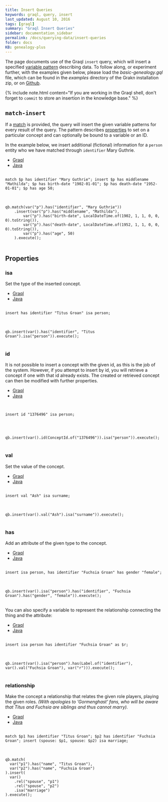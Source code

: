 ```yaml
---
title: Insert Queries
keywords: graql, query, insert
last_updated: August 10, 2016
tags: [graql]
summary: "Graql Insert Queries"
sidebar: documentation_sidebar
permalink: /docs/querying-data/insert-queries
folder: docs
KB: genealogy-plus
---
```


  The page documents use of the Graql `insert` query, which will insert a specified [variable pattern](./match-clause#variable-patterns)
describing data. To follow along, or experiment further, with the examples given below, please
load the *basic-genealogy.gql* file, which can be found in the *examples* directory of the Grakn installation zip, or on
[Github](https://github.com/graknlabs/grakn/blob/master/grakn-dist/src/examples/basic-genealogy.gql).

{% include note.html content="If you are working in the Graql shell, don't forget to `commit` to store an insertion in
the knowledge base." %}


## `match-insert`

If a [match](./match-clause) is provided, the query will insert the given variable patterns for every result of the query.
The pattern describes [properties](#properties) to set on a particular concept and can optionally be bound to a variable or an ID.

In the example below, we insert additional (fictional) information for a `person` entity who we have matched through `identifier` Mary Guthrie.

<ul id="profileTabs" class="nav nav-tabs">
    <li class="active"><a href="#shell1" data-toggle="tab">Graql</a></li>
    <li><a href="#java1" data-toggle="tab">Java</a></li>
</ul>

<div class="tab-content">
<div role="tabpanel" class="tab-pane active" id="shell1">
<pre class="language-graql"> <code>
match $p has identifier "Mary Guthrie"; insert $p has middlename "Mathilda"; $p has birth-date "1902-01-01"; $p has death-date "1952-01-01"; $p has age 50;
</code>
</pre>
</div>
<div role="tabpanel" class="tab-pane" id="java1">
<pre class="language-java"> <code>
qb.match(var("p").has("identifier", "Mary Guthrie"))
    .insert(var("p").has("middlename", "Mathilda"),
        var("p").has("birth-date", LocalDateTime.of(1902, 1, 1, 0, 0, 0).toString()),
        var("p").has("death-date", LocalDateTime.of(1952, 1, 1, 0, 0, 0).toString()),
        var("p").has("age", 50)
    ).execute();
</code>
</pre>
</div> <!-- tab-pane -->
</div> <!-- tab-content -->


## Properties

### isa

Set the type of the inserted concept.

<ul id="profileTabs" class="nav nav-tabs">
    <li class="active"><a href="#shell2" data-toggle="tab">Graql</a></li>
    <li><a href="#java2" data-toggle="tab">Java</a></li>
</ul>

<div class="tab-content">
<div role="tabpanel" class="tab-pane active" id="shell2">
<pre class="language-graql"> <code>
insert has identifier "Titus Groan" isa person;
</code>
</pre>
</div>
<div role="tabpanel" class="tab-pane" id="java2">
<pre class="language-java"> <code>
qb.insert(var().has("identifier", "Titus Groan").isa("person")).execute();
</code>
</pre>
</div> <!-- tab-pane -->
</div> <!-- tab-content -->


### id

It is not possible to insert a concept with the given id, as this is the job of the system. However, if you attempt to insert by id, you will retrieve a concept if one with that id already exists. The created or retrieved concept can then be modified with further properties.

<ul id="profileTabs" class="nav nav-tabs">
    <li class="active"><a href="#shell3" data-toggle="tab">Graql</a></li>
    <li><a href="#java3" data-toggle="tab">Java</a></li>
</ul>

<div class="tab-content">
<div role="tabpanel" class="tab-pane active" id="shell3">
<pre class="language-graql"> <code>
<!--test-ignore-->
insert id "1376496" isa person;
</code>
</pre>
</div>
<div role="tabpanel" class="tab-pane" id="java3">
<pre class="language-java"> <code>
<!--test-ignore-->
qb.insert(var().id(ConceptId.of("1376496")).isa("person")).execute();
</code>
</pre>
</div> <!-- tab-pane -->
</div> <!-- tab-content -->


### val

Set the value of the concept.
<ul id="profileTabs" class="nav nav-tabs">
    <li class="active"><a href="#shell4" data-toggle="tab">Graql</a></li>
    <li><a href="#java4" data-toggle="tab">Java</a></li>
</ul>

<div class="tab-content">
<div role="tabpanel" class="tab-pane active" id="shell4">
<pre class="language-graql"> <code>
insert val "Ash" isa surname;
</code>
</pre>
</div>
<div role="tabpanel" class="tab-pane" id="java4">
<pre class="language-java"> <code>
qb.insert(var().val("Ash").isa("surname")).execute();
</code>
</pre>
</div> <!-- tab-pane -->
</div> <!-- tab-content -->

### has

Add an attribute of the given type to the concept.

<ul id="profileTabs" class="nav nav-tabs">
    <li class="active"><a href="#shell5" data-toggle="tab">Graql</a></li>
    <li><a href="#java5" data-toggle="tab">Java</a></li>
</ul>

<div class="tab-content">
<div role="tabpanel" class="tab-pane active" id="shell5">
<pre class="language-graql"> <code>
insert isa person, has identifier "Fuchsia Groan" has gender "female";
</code>
</pre>
</div>
<div role="tabpanel" class="tab-pane" id="java5">
<pre class="language-java"> <code>
qb.insert(var().isa("person").has("identifier", "Fuchsia Groan").has("gender", "female")).execute();
</code>
</pre>
</div> <!-- tab-pane -->
</div> <!-- tab-content -->

You can also specify a variable to represent the relationship connecting the thing and the attribute:

<ul id="profileTabs" class="nav nav-tabs">
    <li class="active"><a href="#shell6" data-toggle="tab">Graql</a></li>
    <li><a href="#java6" data-toggle="tab">Java</a></li>
</ul>

<!-- TODO: Update to final syntax -->
<div class="tab-content">
<div role="tabpanel" class="tab-pane active" id="shell6">
<pre class="language-graql"> <code>
insert isa person has identifier "Fuchsia Groan" as $r;
</code>
</pre>
</div>
<div role="tabpanel" class="tab-pane" id="java6">
<pre class="language-java"> <code>
qb.insert(var().isa("person").has(Label.of("identifier"), var().val("Fuchsia Groan"), var("r"))).execute();
</code>
</pre>
</div> <!-- tab-pane -->
</div> <!-- tab-content -->

### relationship

Make the concept a relationship that relates the given role players, playing the given roles.
*(With apologies to 'Gormenghast' fans, who will be aware that Titus and Fuchsia are siblings and thus cannot marry).*

<ul id="profileTabs" class="nav nav-tabs">
    <li class="active"><a href="#shell7" data-toggle="tab">Graql</a></li>
    <li><a href="#java7" data-toggle="tab">Java</a></li>
</ul>

<div class="tab-content">
<div role="tabpanel" class="tab-pane active" id="shell7">
<pre class="language-graql"> <code>
match $p1 has identifier "Titus Groan"; $p2 has identifier "Fuchsia Groan"; insert (spouse: $p1, spouse: $p2) isa marriage;
</code>
</pre>
</div>
<div role="tabpanel" class="tab-pane" id="java7">
<pre class="language-java"> <code>
qb.match(
  var("p1").has("name", "Titus Groan"),
  var("p2").has("name", "Fuchsia Groan")
).insert(
  var()
    .rel("spouse", "p1")
    .rel("spouse", "p2")
    .isa("marriage")
).execute();
</code>
</pre>
</div> <!-- tab-pane -->
</div> <!-- tab-content -->


